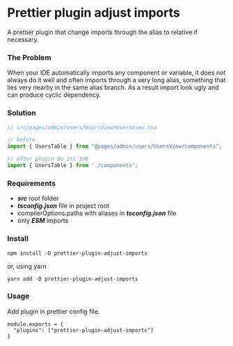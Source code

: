 # Prettier plugin adjust imports

A prettier plugin that change imports through the alias to relative if necessary.

### The Problem

When your IDE automatically imports any component or variable, it does not always do it well 
and often imports through a very long alias, something that lies very nearby in the same alias branch.
As a result import look ugly and can produce cyclic dependency.

### Solution

```javascript
// src/pages/admin/users/UsersView/UsersView.tsx

// before
import { UsersTable } from "@pages/admin/users/UsersView/components";

// after plugin do its job
import { UsersTable } from './components';
```

### Requirements

- ***src*** root folder
- ***tsconfig.json*** file in project root
- compilerOptions.paths with aliases in ***tsconfig.json*** file
- only ***ESM*** imports

### Install

```shell script
npm install -D prettier-plugin-adjust-imports
```

or, using yarn

```shell script
yarn add -D prettier-plugin-adjust-imports
```

### Usage
Add plugin in prettier config file.

```ecmascript 6
module.exports = {
  "plugins": ["prettier-plugin-adjust-imports"]
}
```

